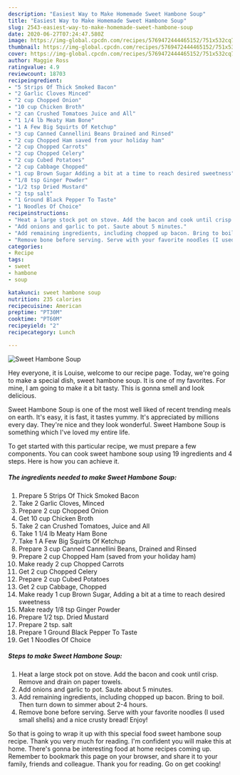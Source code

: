 ```yaml
---
description: "Easiest Way to Make Homemade Sweet Hambone Soup"
title: "Easiest Way to Make Homemade Sweet Hambone Soup"
slug: 2543-easiest-way-to-make-homemade-sweet-hambone-soup
date: 2020-06-27T07:24:47.580Z
image: https://img-global.cpcdn.com/recipes/5769472444465152/751x532cq70/sweet-hambone-soup-recipe-main-photo.jpg
thumbnail: https://img-global.cpcdn.com/recipes/5769472444465152/751x532cq70/sweet-hambone-soup-recipe-main-photo.jpg
cover: https://img-global.cpcdn.com/recipes/5769472444465152/751x532cq70/sweet-hambone-soup-recipe-main-photo.jpg
author: Maggie Ross
ratingvalue: 4.9
reviewcount: 18703
recipeingredient:
- "5 Strips Of Thick Smoked Bacon"
- "2 Garlic Cloves Minced"
- "2 cup Chopped Onion"
- "10 cup Chicken Broth"
- "2 can Crushed Tomatoes Juice and All"
- "1 1/4 lb Meaty Ham Bone"
- "1 A Few Big Squirts Of Ketchup"
- "3 cup Canned Cannellini Beans Drained and Rinsed"
- "2 cup Chopped Ham saved from your holiday ham"
- "2 cup Chopped Carrots"
- "2 cup Chopped Celery"
- "2 cup Cubed Potatoes"
- "2 cup Cabbage Chopped"
- "1 cup Brown Sugar Adding a bit at a time to reach desired sweetness"
- "1/8 tsp Ginger Powder"
- "1/2 tsp Dried Mustard"
- "2 tsp salt"
- "1 Ground Black Pepper To Taste"
- "1 Noodles Of Choice"
recipeinstructions:
- "Heat a large stock pot on stove. Add the bacon and cook until crisp. Remove and drain on paper towels."
- "Add onions and garlic to pot. Saute about 5 minutes."
- "Add remaining ingredients, including chopped up bacon. Bring to boil. Then turn down to simmer about 2-4 hours."
- "Remove bone before serving. Serve with your favorite noodles (I used small shells) and a nice crusty bread! Enjoy!"
categories:
- Recipe
tags:
- sweet
- hambone
- soup

katakunci: sweet hambone soup 
nutrition: 235 calories
recipecuisine: American
preptime: "PT30M"
cooktime: "PT60M"
recipeyield: "2"
recipecategory: Lunch

---
```



![Sweet Hambone Soup](https://img-global.cpcdn.com/recipes/5769472444465152/751x532cq70/sweet-hambone-soup-recipe-main-photo.jpg)

Hey everyone, it is Louise, welcome to our recipe page. Today, we're going to make a special dish, sweet hambone soup. It is one of my favorites. For mine, I am going to make it a bit tasty. This is gonna smell and look delicious.

Sweet Hambone Soup is one of the most well liked of recent trending meals on earth. It's easy, it is fast, it tastes yummy. It's appreciated by millions every day. They're nice and they look wonderful. Sweet Hambone Soup is something which I've loved my entire life.




To get started with this particular recipe, we must prepare a few components. You can cook sweet hambone soup using 19 ingredients and 4 steps. Here is how you can achieve it.

<!--inarticleads1-->

##### The ingredients needed to make Sweet Hambone Soup:

1. Prepare 5 Strips Of Thick Smoked Bacon
1. Take 2 Garlic Cloves, Minced
1. Prepare 2 cup Chopped Onion
1. Get 10 cup Chicken Broth
1. Take 2 can Crushed Tomatoes, Juice and All
1. Take 1 1/4 lb Meaty Ham Bone
1. Take 1 A Few Big Squirts Of Ketchup
1. Prepare 3 cup Canned Cannellini Beans, Drained and Rinsed
1. Prepare 2 cup Chopped Ham (saved from your holiday ham)
1. Make ready 2 cup Chopped Carrots
1. Get 2 cup Chopped Celery
1. Prepare 2 cup Cubed Potatoes
1. Get 2 cup Cabbage, Chopped
1. Make ready 1 cup Brown Sugar, Adding a bit at a time to reach desired sweetness
1. Make ready 1/8 tsp Ginger Powder
1. Prepare 1/2 tsp. Dried Mustard
1. Prepare 2 tsp. salt
1. Prepare 1 Ground Black Pepper To Taste
1. Get 1 Noodles Of Choice




<!--inarticleads2-->

##### Steps to make Sweet Hambone Soup:

1. Heat a large stock pot on stove. Add the bacon and cook until crisp. Remove and drain on paper towels.
1. Add onions and garlic to pot. Saute about 5 minutes.
1. Add remaining ingredients, including chopped up bacon. Bring to boil. Then turn down to simmer about 2-4 hours.
1. Remove bone before serving. Serve with your favorite noodles (I used small shells) and a nice crusty bread! Enjoy!




So that is going to wrap it up with this special food sweet hambone soup recipe. Thank you very much for reading. I'm confident you will make this at home. There's gonna be interesting food at home recipes coming up. Remember to bookmark this page on your browser, and share it to your family, friends and colleague. Thank you for reading. Go on get cooking!
